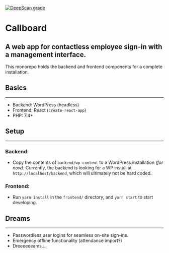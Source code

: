 [![DeepScan grade](https://deepscan.io/api/teams/14424/projects/21921/branches/639584/badge/grade.svg)](https://deepscan.io/dashboard#view=project&tid=14424&pid=21921&bid=639584)

# Callboard

## A web app for contactless employee sign-in with a management interface.

This monorepo holds the backend and frontend components for a complete installation.

## Basics

---

- Backend: WordPress (headless)
- Frontend: React (`create-react-app`)
- PHP: 7.4+

## Setup

---

### Backend:

- Copy the contents of `backend/wp-content` to a WordPress installation _(for now)_. Currently, the backend is looking for a WP install at `http://localhost/backend`, which will ultimately not be hard coded.

### Frontend:

- Run `yarn install` in the `frontend/` directory, and `yarn start` to start developing.

## Dreams

---

- Passwordless user logins for seamless on-site sign-ins.
- Emergency offline functionality (attendance import?)
- Dreeeeeeams....
